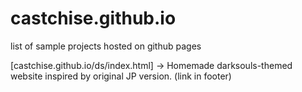 # castchise.github.io
list of sample projects hosted on github pages

[castchise.github.io/ds/index.html] -> Homemade darksouls-themed website inspired by original JP version. (link in footer)
